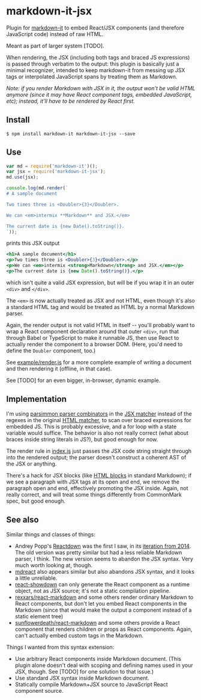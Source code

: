 # markdown-it-jsx

Plugin for [markdown-it](https://github.com/markdown-it/markdown-it)
to embed React/JSX components (and therefore JavaScript code) instead
of raw HTML.

Meant as part of larger system [TODO].

When rendering, the JSX (including both tags and braced JS
expressions) is passed through verbatim to the output: this plugin is
basically just a minimal recognizer, intended to keep markdown-it from
messing up JSX tags or interpolated JavaScript spans by treating them
as Markdown.

*Note: if you render Markdown with JSX in it, the output won't be valid HTML
anymore (since it may have React component tags, embedded JavaScript,
etc); instead, it'll have to be rendered by React first.*

## Install

```
$ npm install markdown-it markdown-it-jsx --save
```

## Use

```javascript
var md = require('markdown-it')();
var jsx = require('markdown-it-jsx');
md.use(jsx);

console.log(md.render(`
# A sample document

Two times three is <Doubler>{3}</Doubler>.

We can <em>intermix **Markdown** and JSX.</em>

The current date is {new Date().toString()}.
`));
```

prints this JSX output

```jsx
<h1>A sample document</h1>
<p>Two times three is <Doubler>{3}</Doubler>.</p>
<p>We can <em>intermix <strong>Markdown</strong> and JSX.</em></p>
<p>The current date is {new Date().toString()}.</p>
```

which isn't quite a valid JSX expression, but will
be if you wrap it in an outer `<div>` and `</div>`.

The `<em>` is now actually treated as JSX and not HTML, even though
it's also a standard HTML tag and would be treated as HTML by a normal
Markdown parser.

Again, the render output is not valid HTML in itself -- you'll
probably want to wrap a React component declaration around that outer
`<div>`, run that through Babel or TypeScript to make it runnable JS,
then use React to actually render the component to a browser
DOM. (Here, you'd need to define the `Doubler` component, too.)

See [example/render.js](example/render.js) for a more complete example
of writing a document and then rendering it (offline, in that case).

See [TODO] for an even bigger, in-browser, dynamic example.

## Implementation

I'm using
[parsimmon parser combinators](https://github.com/jneen/parsimmon) in
the [JSX matcher](lib/jsx_parser.js) instead of the regexes in the
original
[HTML matcher](https://github.com/markdown-it/markdown-it/blob/9074242bdd6b25abf0b8bfe432f152e7b409b8e1/lib/common/html_re.js),
to scan over braced expressions for embedded JS. This is probably
excessive, and a for loop with a state variable would suffice. The
behavior is also not really correct (what about braces inside string
literals in JS?), but good enough for now.

The render rule in [index.js](index.js) just passes the JSX code string
straight through into the rendered output; the parser doesn't construct
a coherent AST of the JSX or anything.

There's a hack for JSX blocks (like
[HTML blocks](http://spec.commonmark.org/0.25/#html-blocks) in
standard Markdown); if we see a paragraph with JSX tags at its open
and end, we remove the paragraph open and end, effectively promoting
the JSX inside. Again, not really correct, and will treat some things
differently from CommonMark spec, but good enough.

## See also

Similar things and classes of things:

- Andrey Popp's [Reactdown](https://andreypopp.github.io/reactdown/)
  was the first I saw, in its
  [iteration from 2014](https://github.com/andreypopp/reactdown/tree/prev). The
  old version was pretty similar but had a less reliable Markdown
  parser, I think. The new version seems to abandon the JSX
  syntax. Very much worth looking at, though.
- [mdreact](https://github.com/funkjunky/mdreact) also appears similar
  but also abandons JSX syntax, and it looks a little unreliable.
- [react-showdown](https://github.com/jerolimov/react-showdown) can
  only generate the React component as a runtime object, not as JSX
  source; it's not a static compilation pipeline.
- [rexxars/react-markdown](https://github.com/rexxars/react-markdown) and some
  others render ordinary Markdown to React components, but don't let
  you embed React components in the Markdown (since that would make
  the output a component instead of a static element tree)
- [sunflowerdeath/react-markdown](https://github.com/sunflowerdeath/react-markdown)
  and some others provide a React component that renders children or
  props as React components. Again, can't actually embed custom tags
  in the Markdown.

Things I wanted from this syntax extension:

- Use arbitrary React components inside Markdown document. (This
  plugin alone doesn't deal with scoping and defining names used in
  your JSX, though. See [TODO] for one solution to that issue.)
- Use standard JSX syntax inside Markdown document.
- Statically compile Markdown+JSX source to JavaScript React component
  source.

